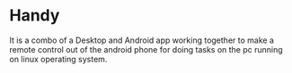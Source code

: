 # Handy

It is a combo of a Desktop and Android app working together to make a remote control out of the android phone for doing tasks on the pc running on linux operating system.


